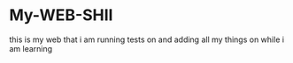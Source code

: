 # My-WEB-SHII
this is my web that i am running tests on and adding all my things on while i am learning 
